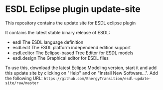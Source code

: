# ESDL Eclipse plugin update-site

This repository contains the update site for ESDL eclipse plugin

It contains the latest stable binary release of ESDL:
- esdl          The ESDL language definition
- esdl.edit     The ESDL platform independend edition support 
- esdl.editor   The Eclipse-based Tree Editor for ESDL models
- esdl.design   The Graphical editor for ESDL files

To use this, download the latest Eclipse Modeling version, start it and add this update site by clicking on "Help" and on "Install New Software...". Add the following URL:
```https://github.com/EnergyTransition/esdl-update-site/raw/master```

